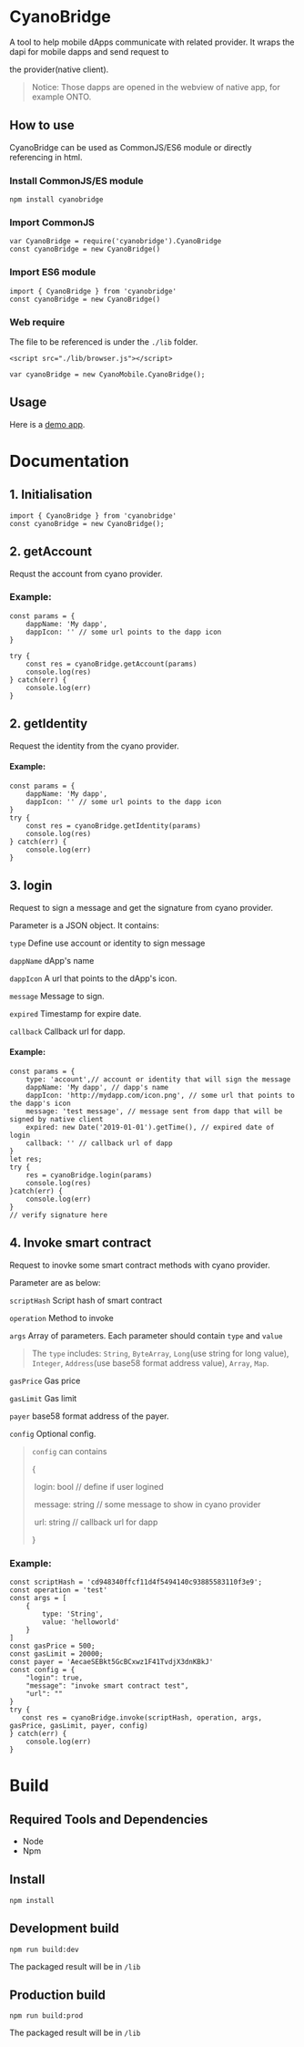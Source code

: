 # CyanoBridge

A tool to help mobile dApps communicate with related provider. It wraps the dapi for mobile dapps and send request to 

the provider(native client).

> Notice: Those dapps are opened in the webview of native app, for example ONTO.

## How to use

CyanoBridge can be used as CommonJS/ES6 module or directly referencing in html.

### Install CommonJS/ES module

```
npm install cyanobridge
```

### Import CommonJS

```
var CyanoBridge = require('cyanobridge').CyanoBridge
const cyanoBridge = new CyanoBridge()
```

### Import ES6 module

```
import { CyanoBridge } from 'cyanobridge'
const cyanoBridge = new CyanoBridge()
```

### Web require

The file to be referenced is under the `./lib` folder.

```
<script src="./lib/browser.js"></script>

var cyanoBridge = new CyanoMobile.CyanoBridge();
```


## Usage

Here is a [demo app](https://github.com/ontio-cyano/cyano-dapi-mobile).

# Documentation

## 1. Initialisation

```
import { CyanoBridge } from 'cyanobridge'
const cyanoBridge = new CyanoBridge();
```



## 2. getAccount

Requst the account from cyano provider.

### Example:

```
const params = {
    dappName: 'My dapp',
    dappIcon: '' // some url points to the dapp icon
}

try {
    const res = cyanoBridge.getAccount(params)
    console.log(res)
} catch(err) {
    console.log(err)
}

```

## 2. getIdentity

Request the identity from the cyano provider.

#### Example:

```
const params = {
    dappName: 'My dapp',
    dappIcon: '' // some url points to the dapp icon
}
try {
    const res = cyanoBridge.getIdentity(params)
    console.log(res)
} catch(err) {
    console.log(err)
}
```



## 3. login

Request to sign a message and get the signature from cyano provider.

Parameter is  a JSON object. It contains:

`type` Define use account or identity to sign message

`dappName` dApp's name

`dappIcon` A url that points to the dApp's icon.

`message` Message to sign.

`expired` Timestamp for expire date.

`callback` Callback url for dapp.

#### Example:

```
const params = {
    type: 'account',// account or identity that will sign the message
    dappName: 'My dapp', // dapp's name
    dappIcon: 'http://mydapp.com/icon.png', // some url that points to the dapp's icon
    message: 'test message', // message sent from dapp that will be signed by native client
    expired: new Date('2019-01-01').getTime(), // expired date of login
    callback: '' // callback url of dapp
}
let res;
try {
    res = cyanoBridge.login(params)
    console.log(res)
}catch(err) {
    console.log(err)
}
// verify signature here

```



## 4. Invoke smart contract

Request to inovke some smart contract methods with cyano provider.

Parameter are as below:

`scriptHash` Script hash of smart contract

`operation` Method to invoke

`args` Array of parameters. Each parameter should contain `type` and `value`

> The `type` includes: `String`, `ByteArray`,  `Long`(use string for long value), `Integer`, `Address`(use base58 format address value), `Array`, `Map`.

`gasPrice` Gas price

`gasLimit` Gas limit

`payer` base58 format address of the payer.

`config` Optional config.

> `config` can contains 
>
> {	
>
> ​	login: bool // define if user logined
>
> ​	message:  string // some message to show in cyano provider
>
> ​	url: string // callback url for dapp
>
> }

### Example:

```
const scriptHash = 'cd948340ffcf11d4f5494140c93885583110f3e9';
const operation = 'test'
const args = [
    {
        type: 'String',
        value: 'helloworld'
    }
]
const gasPrice = 500;
const gasLimit = 20000;
const payer = 'AecaeSEBkt5GcBCxwz1F41TvdjX3dnKBkJ'
const config = {
    "login": true,
    "message": "invoke smart contract test",
    "url": ""  
}
try {
   const res = cyanoBridge.invoke(scriptHash, operation, args, gasPrice, gasLimit, payer, config) 
} catch(err) {
    console.log(err)
}

```



# Build

## Required Tools and Dependencies

* Node
* Npm

## Install

```
npm install
```

## Development build

```
npm run build:dev
```

The packaged result will be in `/lib`

## Production build

```
npm run build:prod
```

The packaged result will be in `/lib`
